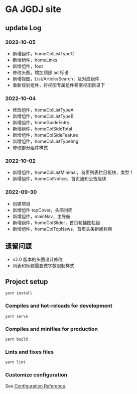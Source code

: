 # GA JGDJ site

## update Log
### 2022-10-05
- 新增组件，homeColListTypeC
- 新增组件，homeLinks
- 新增组件，foot
- 修改头图，增加顶部 ad 标语
- 新增视图，List/Article/Search，及对应组件
- 重新规划组件，将视图专属组件移至视图目录下
### 2022-10-04
- 修改组件，homeColListTypeA
- 新增组件，homeColListTypeB
- 新增组件，homeGuideEntry
- 新增组件，homeColSideTotal
- 新增组件，homeColSideFeature
- 新增组件，homeColListTypeImg
- 修改部分组件样式
### 2022-10-02
- 新增组件，homeColListMinimal，首页列表栏目板块，类型 1
- 新增组件，homeColNotice，首页通知公告版块
### 2022-09-30
- 创建项目
- 新增组件 topCover，头图封面
- 新增组件，mainNav，主导航
- 新增组件，homeColSlider，首页轮播图栏目
- 新增组件，homeColTopNews，首页头条新闻栏目

## 遗留问题
- v2.0 版本的头图设计修改
- 列表和标题需要做字数限制样式

## Project setup
```
yarn install
```
### Compiles and hot-reloads for development
```
yarn serve
```
### Compiles and minifies for production
```
yarn build
```
### Lints and fixes files
```
yarn lint
```
### Customize configuration
See [Configuration Reference](https://cli.vuejs.org/config/).
